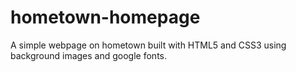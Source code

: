 # hometown-homepage
A simple webpage on hometown built with HTML5 and CSS3 using background images and google fonts.

